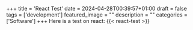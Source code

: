 +++
title = 'React Test'
date = 2024-04-28T00:39:57+01:00
draft = false
tags = ['development']
featured_image = ""
description = ""
categories = ['Software']
+++
Here is a test on react:
{{< react-test >}}